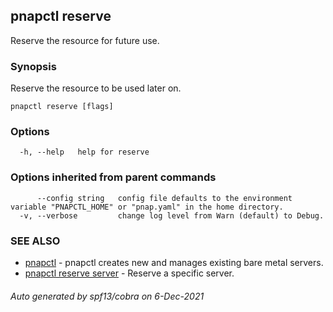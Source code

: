 ## pnapctl reserve

Reserve the resource for future use.

### Synopsis

Reserve the resource to be used later on.

```
pnapctl reserve [flags]
```

### Options

```
  -h, --help   help for reserve
```

### Options inherited from parent commands

```
      --config string   config file defaults to the environment variable "PNAPCTL_HOME" or "pnap.yaml" in the home directory.
  -v, --verbose         change log level from Warn (default) to Debug.
```

### SEE ALSO

* [pnapctl](pnapctl.md)	 - pnapctl creates new and manages existing bare metal servers.
* [pnapctl reserve server](pnapctl_reserve_server.md)	 - Reserve a specific server.

###### Auto generated by spf13/cobra on 6-Dec-2021
